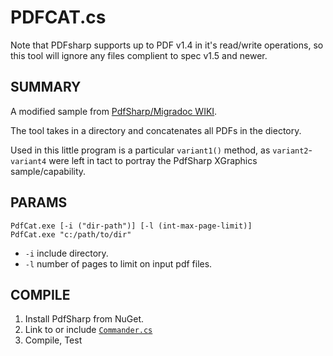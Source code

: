 # PDFCAT.cs

Note that PDFsharp supports up to PDF v1.4 in it's read/write
operations, so this tool will ignore any files complient to 
spec v1.5 and newer.

## SUMMARY

A modified sample from [PdfSharp/Migradoc WIKI](http://www.pdfsharp.net/wiki/CombineDocuments-sample.ashx).

The tool takes in a directory and concatenates all PDFs in the diectory.

Used in this little program is a particular `variant1()` method, as `variant2`-`variant4` were left in tact to
portray the PdfSharp XGraphics sample/capability.

## PARAMS

    PdfCat.exe [-i ("dir-path")] [-l (int-max-page-limit)]
    PdfCat.exe "c:/path/to/dir"

* `-i` include directory.
* `-l` number of pages to limit on input pdf files.

## COMPILE

1. Install PdfSharp from NuGet.
2. Link to or include [`Commander.cs`](https://github.com/tfoxo/System.Cor3/blob/master/Source/Cor3.Core/System/Commander.cs)
3. Compile, Test
